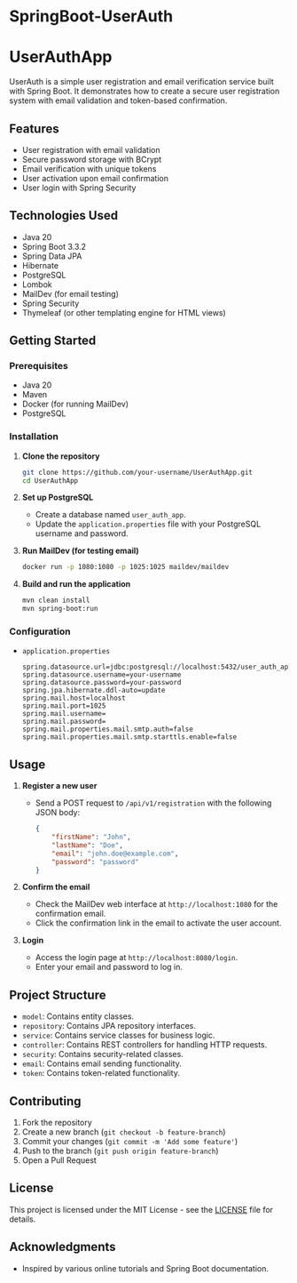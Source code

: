 # SpringBoot-UserAuth
# UserAuthApp

UserAuth is a simple user registration and email verification service built with Spring Boot. It demonstrates how to create a secure user registration system with email validation and token-based confirmation.

## Features

- User registration with email validation
- Secure password storage with BCrypt
- Email verification with unique tokens
- User activation upon email confirmation
- User login with Spring Security

## Technologies Used

- Java 20
- Spring Boot 3.3.2
- Spring Data JPA
- Hibernate
- PostgreSQL
- Lombok
- MailDev (for email testing)
- Spring Security
- Thymeleaf (or other templating engine for HTML views)

## Getting Started

### Prerequisites

- Java 20
- Maven
- Docker (for running MailDev)
- PostgreSQL

### Installation

1. **Clone the repository**
    ```bash
    git clone https://github.com/your-username/UserAuthApp.git
    cd UserAuthApp
    ```

2. **Set up PostgreSQL**
    - Create a database named `user_auth_app`.
    - Update the `application.properties` file with your PostgreSQL username and password.

3. **Run MailDev (for testing email)**
    ```bash
    docker run -p 1080:1080 -p 1025:1025 maildev/maildev
    ```

4. **Build and run the application**
    ```bash
    mvn clean install
    mvn spring-boot:run
    ```

### Configuration

- `application.properties`
    ```properties
    spring.datasource.url=jdbc:postgresql://localhost:5432/user_auth_app
    spring.datasource.username=your-username
    spring.datasource.password=your-password
    spring.jpa.hibernate.ddl-auto=update
    spring.mail.host=localhost
    spring.mail.port=1025
    spring.mail.username=
    spring.mail.password=
    spring.mail.properties.mail.smtp.auth=false
    spring.mail.properties.mail.smtp.starttls.enable=false
    ```

## Usage

1. **Register a new user**
    - Send a POST request to `/api/v1/registration` with the following JSON body:
        ```json
        {
            "firstName": "John",
            "lastName": "Doe",
            "email": "john.doe@example.com",
            "password": "password"
        }
        ```

2. **Confirm the email**
    - Check the MailDev web interface at `http://localhost:1080` for the confirmation email.
    - Click the confirmation link in the email to activate the user account.

3. **Login**
    - Access the login page at `http://localhost:8080/login`.
    - Enter your email and password to log in.

## Project Structure

- `model`: Contains entity classes.
- `repository`: Contains JPA repository interfaces.
- `service`: Contains service classes for business logic.
- `controller`: Contains REST controllers for handling HTTP requests.
- `security`: Contains security-related classes.
- `email`: Contains email sending functionality.
- `token`: Contains token-related functionality.

## Contributing

1. Fork the repository
2. Create a new branch (`git checkout -b feature-branch`)
3. Commit your changes (`git commit -m 'Add some feature'`)
4. Push to the branch (`git push origin feature-branch`)
5. Open a Pull Request

## License

This project is licensed under the MIT License - see the [LICENSE](LICENSE) file for details.

## Acknowledgments

- Inspired by various online tutorials and Spring Boot documentation.
